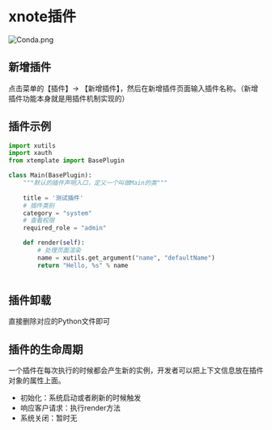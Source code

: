 # xnote插件
![Conda.png](/data/files/admin/upload/2020/01/Conda.png)
## 新增插件

点击菜单的【插件】-> 【新增插件】，然后在新增插件页面输入插件名称。（新增插件功能本身就是用插件机制实现的）

## 插件示例

```python
import xutils
import xauth
from xtemplate import BasePlugin

class Main(BasePlugin):
    """默认的插件声明入口，定义一个叫做Main的类"""
    
    title = '测试插件'
    # 插件类别
    category = "system"
    # 查看权限
    required_role = "admin"

    def render(self):
        # 处理页面渲染
        name = xutils.get_argument("name", "defaultName")
        return "Hello, %s" % name
    
```

## 插件卸载

直接删除对应的Python文件即可

## 插件的生命周期

一个插件在每次执行的时候都会产生新的实例，开发者可以把上下文信息放在插件对象的属性上面。

- 初始化：系统启动或者刷新的时候触发
- 响应客户请求：执行render方法
- 系统关闭：暂时无